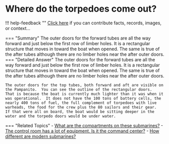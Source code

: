 # Where do the torpedoes come out?

!!! help-feedback ""
    <a href="/feedback/" data-feedback-link>Click here</a>
    if you can contribute facts, records, images, or context…

<a id="summary"></a>
=== "Summary"
    The outer doors for the forward tubes are all the way forward and just below the first row of limber holes. It is a rectangular structure that moves in toward the boat when opened. The same is true of the after tubes although there are no limber holes near the after outer doors.
=== "Detailed Answer"
    The outer doors for the forward tubes are all the way forward and just below the first row of limber holes.  It is a rectangular structure that moves in toward the boat when opened.  The same is true of the after tubes although there are no limber holes near the after outer doors.

    The outer doors for the top tubes, both forward and aft are visible on the Pampanito.  You can see the outline of the rectangular doors.  That is because the boat is currently much lighter than it was when it was operational.  It does not have the 100 tons of battery cells, the nearly 400 tons of fuel, the full complement of torpedoes with live warheads, the food for the crew plus the 80 sailors and their gear.  If that were all on board, the boat would be sitting deeper in the water and the torpedo doors would be under water.
=== "Related Topics"
    - [What are the compartments on these submarines?](./what-are-the-compartments-on-these-submarines.md#summary)
    - [The control room has a lot of equipment. Is it the command center?](./the-control-room-has-a-lot-of-equipment-is-it-the-command-center.md#summary)
    - [How different are modern submarines?](./how-different-are-modern-submarines.md#summary)